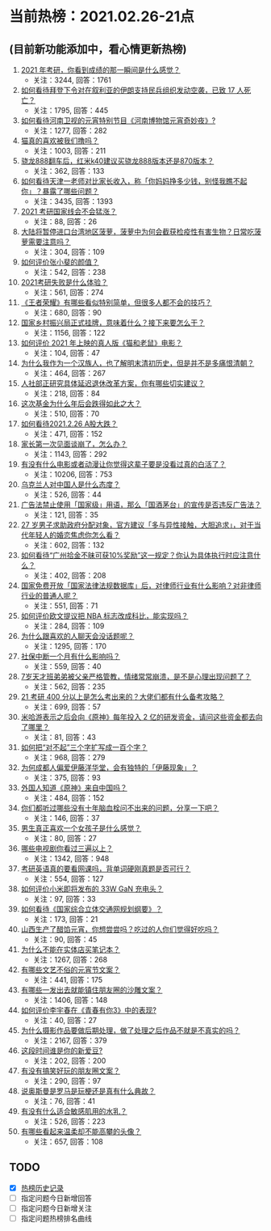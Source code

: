 # 当前热榜：2021.02.26-21点
## (目前新功能添加中，看心情更新热榜)
1. [2021 年考研，你看到成绩的那一瞬间是什么感觉？](https://www.zhihu.com/question/445936744)
    * 关注：3244, 回答：1761
2. [如何看待拜登下令对在叙利亚的伊朗支持民兵组织发动空袭，已致 17 人死亡？](https://www.zhihu.com/question/446432716)
    * 关注：1795, 回答：445
3. [如何看待河南卫视的元宵特别节目《河南博物馆元宵奇妙夜》?](https://www.zhihu.com/question/446361370)
    * 关注：1277, 回答：282
4. [猫真的喜欢被我们撸吗？](https://www.zhihu.com/question/440445649)
    * 关注：1003, 回答：211
5. [骁龙888翻车后，红米k40建议买骁龙888版本还是870版本？](https://www.zhihu.com/question/441927338)
    * 关注：362, 回答：133
6. [如何看待天津一老师对比家长收入，称「你妈妈挣多少钱，别怪我瞧不起你」？暴露了哪些问题？](https://www.zhihu.com/question/446474178)
    * 关注：3435, 回答：1393
7. [2021 考研国家线会不会猛涨？](https://www.zhihu.com/question/438107823)
    * 关注：88, 回答：26
8. [大陆将暂停进口台湾地区菠萝，菠萝中为何会截获检疫性有害生物？日常吃菠萝需要注意吗？](https://www.zhihu.com/question/446510247)
    * 关注：304, 回答：109
9. [如何评价张小斐的颜值？](https://www.zhihu.com/question/368707214)
    * 关注：542, 回答：238
10. [2021考研失败是什么体验？](https://www.zhihu.com/question/372296652)
    * 关注：561, 回答：274
11. [《王者荣耀》有哪些看似特别简单，但很多人都不会的技巧？](https://www.zhihu.com/question/446136518)
    * 关注：680, 回答：90
12. [国家乡村振兴局正式挂牌，意味着什么？接下来要怎么干？](https://www.zhihu.com/question/446321096)
    * 关注：1156, 回答：122
13. [如何评价 2021 年上映的真人版《猫和老鼠》电影？](https://www.zhihu.com/question/445754580)
    * 关注：104, 回答：47
14. [为什么我作为一个汉族人，也了解明末清初历史，但是并不是多痛恨清朝？](https://www.zhihu.com/question/285989497)
    * 关注：464, 回答：267
15. [人社部正研究具体延迟退休改革方案，你有哪些切实建议？](https://www.zhihu.com/question/446507945)
    * 关注：218, 回答：84
16. [这次基金为什么年后会跌得如此之大？](https://www.zhihu.com/question/446018782)
    * 关注：510, 回答：70
17. [如何看待2021.2.26 A股大跌？](https://www.zhihu.com/question/446434774)
    * 关注：471, 回答：152
18. [家长第一次见面谈崩了，怎么办？](https://www.zhihu.com/question/434180994)
    * 关注：1143, 回答：292
19. [有没有什么电影或者动漫让你觉得这辈子要是没看过真的白活了？](https://www.zhihu.com/question/431551442)
    * 关注：10206, 回答：753
20. [乌克兰人对中国人是什么态度？](https://www.zhihu.com/question/358915781)
    * 关注：526, 回答：44
21. [广告法禁止使用「国家级」用语，那么「国酒茅台」的宣传是否违反广告法？](https://www.zhihu.com/question/446130102)
    * 关注：121, 回答：35
22. [27 岁男子求助政府分配对象，官方建议「多与异性接触，大胆追求」，对于当代年轻人的婚恋焦虑你怎么看？](https://www.zhihu.com/question/446086372)
    * 关注：602, 回答：132
23. [如何看待“广州拾金不昧可获10%奖励”这一规定？你认为具体执行时应注意什么？](https://www.zhihu.com/question/446298044)
    * 关注：402, 回答：208
24. [国家免费开放「国家法律法规数据库」后，对律师行业有什么影响？对非律师行业的普通人呢？](https://www.zhihu.com/question/446302145)
    * 关注：551, 回答：71
25. [如何评价欧文提议把 NBA 标志改成科比，能实现吗？](https://www.zhihu.com/question/446240858)
    * 关注：284, 回答：109
26. [为什么跟喜欢的人聊天会没话题呢？](https://www.zhihu.com/question/434608125)
    * 关注：1295, 回答：170
27. [社保中断一个月有什么影响吗？](https://www.zhihu.com/question/304891093)
    * 关注：559, 回答：40
28. [7岁天才班弟弟被父亲严格管教，情绪常常崩溃，是不是心理出现问题了？](https://www.zhihu.com/question/364570362)
    * 关注：562, 回答：235
29. [21 考研 400 分以上是怎么考出来的？大佬们都有什么备考攻略？](https://www.zhihu.com/question/446332091)
    * 关注：699, 回答：57
30. [米哈游表示之后会向《原神》每年投入 2 亿的研发资金，请问这些资金都去向了哪里？](https://www.zhihu.com/question/446188502)
    * 关注：81, 回答：43
31. [如何把“对不起”三个字扩写成一百个字？](https://www.zhihu.com/question/429428461)
    * 关注：968, 回答：279
32. [为何成都人偏爱伊藤洋华堂，会有独特的「伊藤现象」？](https://www.zhihu.com/question/428573088)
    * 关注：375, 回答：93
33. [外国人知道《原神》来自中国吗？](https://www.zhihu.com/question/445523775)
    * 关注：484, 回答：152
34. [你们都听过哪些没有十年脑血栓问不出来的问题，分享一下吧？](https://www.zhihu.com/question/429719611)
    * 关注：146, 回答：37
35. [男生真正喜欢一个女孩子是什么感觉？](https://www.zhihu.com/question/445557705)
    * 关注：80, 回答：27
36. [哪些电视剧你看过三遍以上？](https://www.zhihu.com/question/443634531)
    * 关注：1342, 回答：948
37. [考研英语真的要看网课吗，背单词硬刚真题是否可行？](https://www.zhihu.com/question/376186399)
    * 关注：554, 回答：127
38. [如何评价小米即将发布的 33W GaN 充电头？](https://www.zhihu.com/question/445984125)
    * 关注：97, 回答：33
39. [如何看待《国家综合立体交通网规划纲要》？](https://www.zhihu.com/question/446214167)
    * 关注：173, 回答：21
40. [山西生产了醋馅元宵，你想尝尝吗？吃过的人你们觉得好吃吗？](https://www.zhihu.com/question/446466330)
    * 关注：90, 回答：45
41. [为什么不能在实体店买笔记本？](https://www.zhihu.com/question/434240943)
    * 关注：1267, 回答：268
42. [有哪些文艺不俗的元宵节文案？](https://www.zhihu.com/question/446277714)
    * 关注：441, 回答：175
43. [有哪些一发出去就能镇住朋友圈的沙雕文案？](https://www.zhihu.com/question/441111291)
    * 关注：1406, 回答：148
44. [如何评价李宇春在《青春有你3》中的表现?](https://www.zhihu.com/question/445001927)
    * 关注：40, 回答：27
45. [为什么摄影作品要做后期处理，做了处理之后作品不就是不真实的吗？](https://www.zhihu.com/question/36332429)
    * 关注：2167, 回答：379
46. [这段时间谁是你的新爱豆?](https://www.zhihu.com/question/445678352)
    * 关注：202, 回答：200
47. [有没有搞笑好玩的朋友圈文案？](https://www.zhihu.com/question/438581608)
    * 关注：290, 回答：97
48. [说奥斯曼是罗马是玩梗还是真有什么典故？](https://www.zhihu.com/question/443376675)
    * 关注：76, 回答：41
49. [有没有什么适合敏感肌用的水乳？](https://www.zhihu.com/question/293982605)
    * 关注：526, 回答：223
50. [有哪些看起来温柔却不能高攀的头像？](https://www.zhihu.com/question/437369852)
    * 关注：657, 回答：108
## TODO
* [x] [热榜历史记录](hot_history/AllHot.md)
* [ ] 指定问题今日新增回答
* [ ] 指定问题今日新增关注
* [ ] 指定问题热榜排名曲线

